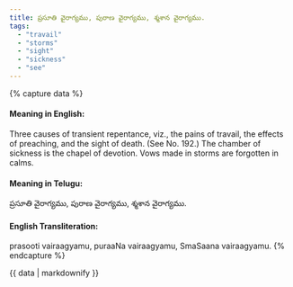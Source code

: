 ```yaml
---
title: ప్రసూతి వైరాగ్యము, పురాణ వైరాగ్యము, శ్మశాన వైరాగ్యము.
tags:
  - "travail"
  - "storms"
  - "sight"
  - "sickness"
  - "see"
---
```


{% capture data %}
#### Meaning in English:
Three causes of transient repentance, viz., the pains of travail, the effects of preaching, and the sight of death.
(See No. 192.)
The chamber of sickness is the chapel of devotion.
Vows made in storms are forgotten in calms.

#### Meaning in Telugu:
ప్రసూతి వైరాగ్యము, పురాణ వైరాగ్యము, శ్మశాన వైరాగ్యము.

#### English Transliteration:
prasooti vairaagyamu, puraaNa vairaagyamu, SmaSaana vairaagyamu.
{% endcapture %}

<div class="notice">{{ data | markdownify }}</div>

